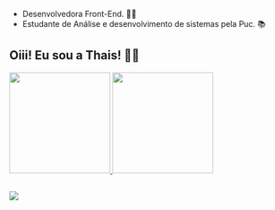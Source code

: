 

- Desenvolvedora Front-End. 👩‍💻
- Estudante de Análise e desenvolvimento de sistemas pela Puc. 📚

## Oiii! Eu sou a Thais! 👋🏻
 <div>
  <a href="https://github.com/ThaisDeveloper">
  <img height="180em" src="https://github-readme-stats.vercel.app/api?username=ThaisDeveloper&show_icons=true&theme=dracula&include_all_commits=true&count_private=true"/>
  <img height="180em" src="https://github-readme-stats.vercel.app/api/top-langs/?username=ThaisDeveloper&layout=compact&langs_count=16&theme=dracula"/>
</div>
  
  ##
 
<div> 
  <a href="https://instagram.com/thais.dev" target="_blank"><img src="https://img.shields.io/badge/-Instagram-%23E4405F?style=for-the-badge&logo=instagram&logoColor=white" target="_blank"></a>
 
